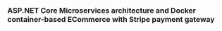 ### ASP.NET Core Microservices architecture and Docker container-based ECommerce with Stripe payment gateway ###